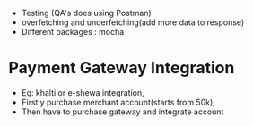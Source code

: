 - Testing (QA's does using Postman)
- overfetching and underfetching(add more data to response)
- Different packages : mocha

# Payment Gateway Integration
- Eg: khalti or e-shewa integration, 
- Firstly purchase merchant account(starts from 50k),
- Then have to purchase gateway and integrate account